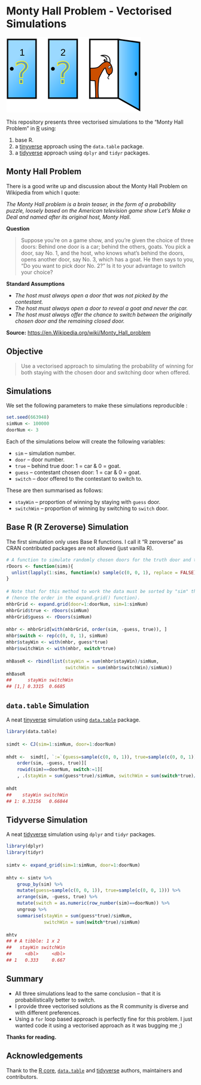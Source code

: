 
<!-- README.md is generated from README.Rmd. Please edit that file    -->

<!-- Origin: https://github.com/hrbrmstr/ggalt/blob/master/README.Rmd -->

<!-- Thanks to Bob Rudis for sharing.                                 -->

# Monty Hall Problem - Vectorised Simulations

![Monty Hall Problem Image](README_files/Monty_open_door.svg)

This repository presents three vectorised simulations to the “Monty Hall
Problem” in [R](https://r-project.org) using:

1.  base R.
2.  a [tinyverse](http://tinyverse.org/) approach using the `data.table`
    package.
3.  a [tidyverse](https://tidyverse.org) approach using `dplyr` and
    `tidyr` packages.

## Monty Hall Problem

There is a good write up and discussion about the Monty Hall Problem on
Wikipedia from which I quote:

*The Monty Hall problem is a brain teaser, in the form of a probability
puzzle, loosely based on the American television game show Let’s Make a
Deal and named after its original host, Monty Hall.*

**Question**

> Suppose you’re on a game show, and you’re given the choice of three
> doors: Behind one door is a car; behind the others, goats. You pick a
> door, say No. 1, and the host, who knows what’s behind the doors,
> opens another door, say No. 3, which has a goat. He then says to you,
> “Do you want to pick door No. 2?” Is it to your advantage to switch
> your choice?

**Standard Assumptions**

  - *The host must always open a door that was not picked by the
    contestant.*
  - *The host must always open a door to reveal a goat and never the
    car.*
  - *The host must always offer the chance to switch between the
    originally chosen door and the remaining closed door.*

**Source:** <https://en.Wikipedia.org/wiki/Monty_Hall_problem>

## Objective

> Use a vectorised approach to simulating the probability of winning for
> both staying with the chosen door and switching door when offered.

## Simulations

We set the following parameters to make these simulations reproducible :

``` r
set.seed(663948)
simNum <- 100000
doorNum <- 3
```

Each of the simulations below will create the following variables:

  - `sim` – simulation number.
  - `door` – door number.
  - `true` – behind true door: 1 = car & 0 = goat.
  - `guess` – contestant chosen door: 1 = car & 0 = goat.
  - `switch` – door offered to the contestant to switch to.

These are then summarised as follows:

  - `stayWin` – proportion of winning by staying with `guess` door.
  - `switchWin` – proportion of winning by switching to `switch` door.

## Base R (R Zeroverse) Simulation

The first simulation only uses Base R functions. I call it “R zeroverse”
as CRAN contributed packages are not allowed (just vanilla
R).

``` r
# A function to simulate randomly chosen doors for the truth door and the guess.
rDoors <- function(sims){
  unlist(lapply(1:sims, function(x) sample(c(0, 0, 1), replace = FALSE)))
}

# Note that for this method to work the data must be sorted by "sim" then the door 
# (hence the order in the expand.grid() function).
mhbrGrid <- expand.grid(door=1:doorNum, sim=1:simNum)
mhbrGrid$true <- rDoors(simNum)
mhbrGrid$guess <- rDoors(simNum)

mhbr <- mhbrGrid[with(mhbrGrid, order(sim, -guess, true)), ]
mhbr$switch <- rep(c(0, 0, 1), simNum)
mhbr$stayWin <- with(mhbr, guess*true)
mhbr$switchWin <- with(mhbr, switch*true)

mhBaseR <- rbind(list(stayWin = sum(mhbr$stayWin)/simNum, 
                      switchWin = sum(mhbr$switchWin)/simNum))
mhBaseR
##      stayWin switchWin
## [1,] 0.3315  0.6685
```

## `data.table` Simulation

A neat [tinyverse](http://tinyverse.org/) simulation using
[`data.table`](http://r-datatable.com/) package.

``` r
library(data.table)

simdt <- CJ(sim=1:simNum, door=1:doorNum)

mhdt <-  simdt[, `:=`(guess=sample(c(0, 0, 1)), true=sample(c(0, 0, 1)), switch=0), .(sim)][
    order(sim, -guess, true)][
    rowid(sim)==doorNum, switch:=1][
    , .(stayWin = sum(guess*true)/simNum, switchWin = sum(switch*true)/simNum)]

mhdt
##    stayWin switchWin
## 1: 0.33156   0.66844
```

## Tidyverse Simulation

A neat [tidyverse](https://tidyverse.org) simulation using `dplyr` and
`tidyr` packages.

``` r
library(dplyr)
library(tidyr)

simtv <- expand_grid(sim=1:simNum, door=1:doorNum)

mhtv <- simtv %>%
    group_by(sim) %>%
    mutate(guess=sample(c(0, 0, 1)), true=sample(c(0, 0, 1))) %>%
    arrange(sim, -guess, true) %>%
    mutate(switch = as.numeric(row_number(sim)==doorNum)) %>%
    ungroup %>%
    summarise(stayWin = sum(guess*true)/simNum,
              switchWin = sum(switch*true)/simNum)

mhtv
## # A tibble: 1 x 2
##   stayWin switchWin
##     <dbl>     <dbl>
## 1   0.333     0.667
```

## Summary

  - All three simulations lead to the same conclusion – that it is
    probabilistically better to switch.
  - I provide three vectorised solutions as the R community is diverse
    and with different preferences.
  - Using a `for` loop based approach is perfectly fine for this
    problem. I just wanted code it using a vectorised approach as it was
    bugging me ;)

**Thanks for reading.**

## Acknowledgements

Thank to the [R core](https://www.r-project.org/contributors.html),
[`data.table`](https://rdatatable.gitlab.io/data.table/authors.html) and
[tidyverse](https://tidyverse.org) authors, maintainers and
contributors.
